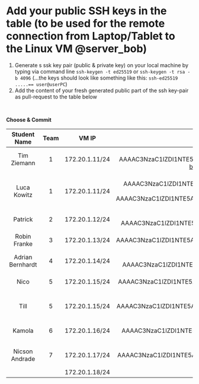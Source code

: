 # Add your public SSH keys in the table (to be used for the remote connection from Laptop/Tablet to the Linux VM @server_bob)

1. Generate s ssk key pair (public & private key) on your local machine by typing via command line `ssh-keygen -t ed25519` or `ssh-keygen -t rsa -b 4096` (...the keys should look like something like this: `ssh-ed25519 .....== user@userPC`)
2. Add the content of your fresh generated public part of the ssh key-pair as pull-request to the table below


<br/>

**Choose & Commit**

|  Student Name	        |  Team		          	        | VM IP                    |  public ssh key          |
| :-------------------: | :-------------------------: | :----------------------: | :----------------------: |
| Tim Ziemann | 1 | 172.20.1.11/24 | ssh-ed25519 AAAAC3NzaC1lZDI1NTE5AAAAIBdProJezscUd35VYopih3bKNWTypeDQhjqANXAYJYzN bobkatze@Tims-MacBook-Air-2.local |
| Luca Kowitz | 1 | 172.20.1.11/24 | ssh-ed25519 AAAAC3NzaC1lZDI1NTE5AAAAIN5ov+gGkIrYKl7/1VOdplRSyW2zk8n+v/5DBMIfaEyk luca@Luca-Linux / ssh-ed25519 AAAAC3NzaC1lZDI1NTE5AAAAIECo3HFAkkhMDwqDEsu/TqqLnL0MJRU5QYGbobqpRGOL luca@Luca-PC|
| Patrick | 2 | 172.20.1.12/24 | ssh-ed25519 AAAAC3NzaC1lZDI1NTE5AAAAICuge0ornJKrUQVNePyoViwRqMasDj+s7SKkMN1+BiLj |
| Robin Franke | 3 | 172.20.1.13/24 |ssh-ed25519 AAAAC3NzaC1lZDI1NTE5AAAAII2HpmbDNa8vCSmp5MK0owcypDYKafaoTFT3FH2UjQuQ robin@LAPTOP-SGTQQ001|
| Adrian Bernhardt | 4 | 172.20.1.14/24 |ssh-ed25519 AAAAC3NzaC1lZDI1NTE5AAAAIP5Uon0DLs9jfR3vnEJV86jt9+ssggzk6ZXrLm1pUqcP |
| Nico | 5 | 172.20.1.15/24 | ssh-ed25519 AAAAC3NzaC1lZDI1NTE5AAAAIJ1ELhHn4eAOY8RWBsTi7TaO787wh9lNbYvM6B6jUBx8 nico@LAPTOP-OI06AT3U |
| Till | 5 | 172.20.1.15/24 | ssh-ed25519 AAAAC3NzaC1lZDI1NTE5AAAAIHUMAZ1iN1+nDxZR++lEckfoFg0ZeMds3+mQw12TSvwa ttaba@LAPTOP-TiRoTa |
| Kamola  | 6 | 172.20.1.16/24 |ssh-ed25519 AAAAC3NzaC1lZDI1NTE5AAAAIB8Byttpe8+zUJzPhh17Ag1cL4zTxLRqX7yu+1bDtw/p User@WIN-ERAATN0G3SA |
| Nicson Andrade | 7 | 172.20.1.17/24 |ssh-ed25519 AAAAC3NzaC1lZDI1NTE5AAAAICHaXIqOPS948FjDZ93jGCauLoTmMhZH/EcHwU56x4wZ venican@DESKTOP-UAC1QVL|
|  |  | 172.20.1.18/24 | |
